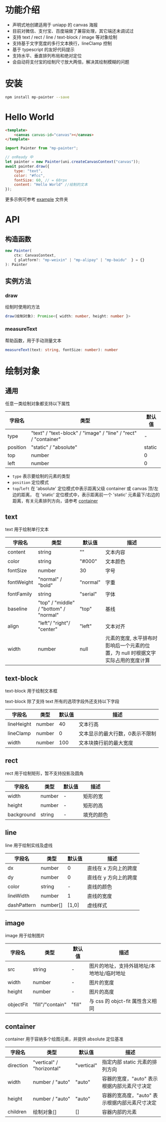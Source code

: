 功能介绍
===
- 声明式地创建适用于 uniapp 的 canvas 海报
- 目前对微信、支付宝、百度端做了兼容处理，其它端还未调试过
- 支持 text / rect / line / text-block / image 等对象绘制
- 支持基于文字宽度的多行文本换行，lineClamp 控制
- 基于 typescript 的友好代码提示
- 支持水平、垂直排列布局和绝对定位
- 会自动将支付宝的绘制尺寸放大两倍，解决其绘制模糊的问题

安装
===
```bash
npm install mp-painter --save
```

Hello World
===
```html
<template>
    <canvas canvas-id="canvas"></canvas>
</template>
```
```js
import Painter from "mp-painter";

// onReady 中
let painter = new Painter(uni.createCanvasContext("canvas"));
await painter.draw({
    type: "text",
    color: "#fcc",
    fontSize: 60, // = 60rpx
    content: "Hello World" //绘制的文本
});
```
更多示例可参考 [example](https://github.com/xlfsummer/mp-painter/tree/master/example/src/pages) 文件夹

API
===
构造函数
---
```ts
new Painter(
    ctx: CanvasContext,
    { platform?: "mp-weixin" | "mp-alipay" | "mp-baidu"  } = {}
): Painter
```

实例方法
---
### draw
绘制时使用的方法
```ts
draw(绘制对象): Promise<{ width: number, height: number }>
```

### measureText
帮助函数，用于手动测量文本
```ts
measureText(text: string, fontSize: number): number
```

绘制对象
===
通用
---
任意一类绘制对象都支持以下属性

字段名|类型|默认值
---|---|---
type| "text" / "text-block" / "image" / "line" / "rect" / "container"|-
position|"static" / "absolute"|static
top|number|0
left|number|0

- `type` 表示要绘制的元素的类型
- `position` 定位模式
- `top`/`left` 在 'absolute' 定位模式中表示距离父级 container 或 canvas 顶/左边的距离，
在 'static' 定位模式中，表示距离前一个 'static' 元素最下/右边的距离，有关元素排列方向，请参考 [container](https://github.com/xlfsummer/mp-painter#container)

text
---
text 用于绘制单行文本

字段名|类型|默认值|描述
---|---|---|---
content|string|""|文本内容
color|string|"#000"|文本颜色
fontSize|number|30|字号
fontWeight|"normal" / "bold"|"normal"|字重
fontFamily|string|"serial"|字体
baseline|"top" / "middle" / "bottom" / "normal"|"top"|基线
align|"left"/ "right"/ "center"|"left"|文本对齐
width|number|null|元素的宽度, 水平排布时影响后一个元素的位置，为 null 时根据文字实际占用的宽度计算

text-block
---
text-block 用于绘制文本框

text-block 除了支持 text 所有的选项字段外还支持以下字段

字段名|类型|默认值|描述
---|---|---|---
lineHeight|number|40|文本行高
lineClamp|number|0|文本显示的最大行数，0表示不限制
width|number|100|文本块换行前的最大宽度

rect
---
rect 用于绘制矩形，暂不支持投影及圆角

字段名|类型|默认值|描述
---|---|---|---
width|number|-|矩形的宽
height|number|-|矩形的高
background|string|-|填充的颜色

line
---
line 用于绘制实线及虚线

字段名|类型|默认值|描述
---|---|---|---
dx|number|0|直线在 x 方向上的跨度
dy|number|0|直线在 y 方向上的跨度
color|string|-|直线的颜色
lineWidth|number|1|直线的宽度
dashPattern|number[]|[1,0]|虚线样式

image
---
image 用于绘制图片

字段名|类型|默认值|描述
---|---|---|---
src|string|-|图片的地址，支持外链地址/本地地址/临时地址
width|number|-|图片的宽度
height|number|-|图片的高度
objectFit|"fill"/"contain"|"fill"|与 css 的 objct-fit 属性含义相同

container
---
container 用于容纳多个绘图元素，并提供 absolute 定位基准

字段名|类型|默认值|描述
---|---|---|---
direction |"vertical" / "horizontal"|"vertical"|指定内部 static 元素的排列方向
width | number / "auto" | "auto" | 容器的宽度，"auto" 表示根据内部元素尺寸决定
height | number / "auto" | "auto" | 容器的宽高度，"auto" 表示根据内部元素尺寸决定
children | 绘制对象[] | [] | 容器内部的元素
